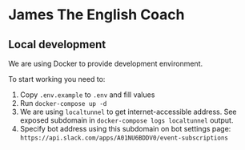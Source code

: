 # James The English Coach

## Local development

We are using Docker to provide development environment.

To start working you need to:

1. Copy `.env.example` to `.env` and fill values
2. Run `docker-compose up -d`
3. We are using `localtunnel` to get internet-accessible address. See exposed subdomain in `docker-compose logs localtunnel` output.
4. Specify bot address using this subdomain on bot settings page: `https://api.slack.com/apps/A01NU6BDDV0/event-subscriptions`
